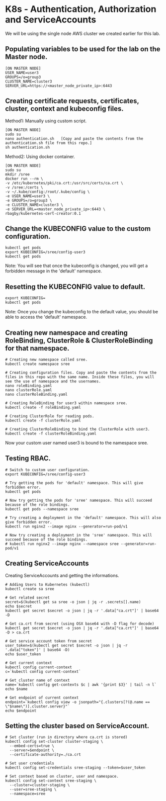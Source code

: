 # K8s - Authentication, Authorization and ServiceAccounts

We will be using the single node AWS cluster we created earlier for this lab.



## Populating variables to be used for the lab on the Master node.

```
[ON MASTER NODE]
USER_NAME=user3
GROUPS=/o=group3
CLUSTER_NAME=cluster3
SERVER_URL=https://<master_node_private_ip>:6443
```

## Creating certificate requests, certificates, cluster, context and kubeconfig files.

Method1: Manually using custom script.
```
[ON MASTER NODE]
sudo su
nano authentication.sh   [Copy and paste the contents from the authentication.sh file from this repo.]
sh authentication.sh
```

Method2: Using docker container.
```
[ON MASTER NODE]
sudo su
mkdir /sree
docker run --rm \
-v /etc/kubernetes/pki/ca.crt:/usr/src/certs/ca.crt \
-v /sree:/certs \
-v ~/.kube/config:/root/.kube/config \
-e USER_NAME=user3 \
-e GROUPS=/o=group3 \
-e CLUSTER_NAME=cluster3 \
-e SERVER_URL=<master_node_private_ip>:6443 \
rbagby/kubernetes-cert-creator:0.1
```

## Change the KUBECONFIG value to the custom configuration.

```
kubectl get pods
export KUBECONFIG=/sree/config-user3
kubectl get pods
```
Note: You will see that once the kubeconfig is changed, you will get a forbidden message in the 'default' namespace.

## Resetting the KUBECONFIG value to default.

```
export KUBECONFIG=
kubectl get pods
```
Note: Once you change the kubeconfig to the default value, you should be able to access the 'default' namespace.

## Creating new namespace and creating RoleBinding, ClusterRole & ClusterRoleBinding for that namespace.

```
# Creating new namespace called sree.
kubectl create namespace sree

# Creating configuration files. Copy and paste the contents from the files in this repo with the same name. Inside these files, you will see the use of namespace and the usernames.
nano roleBinding.yaml
nano clusterRole.yaml
nano clusterRoleBinding.yaml

# Creating RoleBinding for user3 within namespace sree.
kubectl create -f roleBinding.yaml

# Creating ClusterRole for reading pods.
kubectl create -f clusterRole.yaml

# Creating ClusterRoleBinding to bind the ClusterRole with user3.
kubectl create -f clusterRoleBinding.yaml
```
Now your custom user named user3 is bound to the namespace sree.

## Testing RBAC.

```
# Switch to custom user configuration.
export KUBECONFIG=/sree/config-user3

# Try getting the pods for 'default' namespace. This will give forbidden error.
kubectl get pods

# Now try getting the pods for 'sree' namespace. This will succeed because of the role bindings.
kubectl get pods --namespace sree

# Try creating a deployment in the 'default' namespace. This will also give forbidden error.
kubectl run nginx2 --image nginx --generator=run-pod/v1

# Now try creating a deployment in the 'sree' namespace. This will succeed because of the role bindings.
# kubectl run nginx2 --image nginx --namespace sree --generator=run-pod/v1
```

## Creating ServiceAccounts

Creating ServiceAccounts and getting the informations.

```
# Adding Users to Kubernetes (kubectl)
kubectl create sa sree

# Get related secret
secret=$(kubectl get sa sree -o json | jq -r .secrets[].name)
echo $secret
kubectl get secret $secret -o json | jq -r '.data["ca.crt"]' | base64 -D

# Get ca.crt from secret (using OSX base64 with -D flag for decode)
kubectl get secret $secret -o json | jq -r '.data["ca.crt"]' | base64 -D > ca.crt

# Get service account token from secret
user_token=$(kubectl get secret $secret -o json | jq -r '.data["token"]' | base64 -D)
echo $user_token

# Get current context
kubectl config current-context
c=`kubectl config current-context`

# Get cluster name of context
name=`kubectl config get-contexts $c | awk '{print $3}' | tail -n l`
echo $name

# Get endpoint of current context
endpoint=`kubectl config view -o jsonpath="{.clusters[?(@.name == \"$name\")].cluster.server}"`
echo $endpoint
```

## Setting the cluster based on ServiceAccount.

```
# Set cluster (run in directory where ca.crt is stored)
kubectl config set-cluster cluster-staging \
  --embed-certs=true \
  --server=$endpoint \
  --certificate-authority=./ca.crt

# Set user credentials
kubectl config set-credentials sree-staging --token=$user_token

# Set context based on cluster, user and namespace.
kubectl config set-context sree-staging \
  --cluster=cluster-staging \
  --user=sree-staging \
  --namespace=sree
